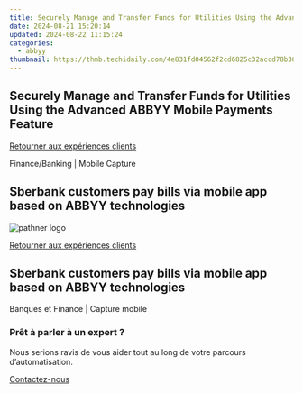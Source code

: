```yaml
---
title: Securely Manage and Transfer Funds for Utilities Using the Advanced ABBYY Mobile Payments Feature
date: 2024-08-21 15:20:14
updated: 2024-08-22 11:15:24
categories:
  - abbyy
thumbnail: https://thmb.techidaily.com/4e831fd04562f2cd6825c32accd78b3641cb3be2e3ea9cbe8b25030ed7edee4b.jpg
---
```


## Securely Manage and Transfer Funds for Utilities Using the Advanced ABBYY Mobile Payments Feature

[Retourner aux expériences clients](https://tools.techidaily.com/abbyy/products/)

Finance/Banking | Mobile Capture

## Sberbank customers pay bills via mobile app based on ABBYY technologies

![pathner logo](https://content.abbyy.com/-/media/project/abbyy/abbyy/logos-white/fr/66472.png?h=40&iar=0&w=120)

[Retourner aux expériences clients](https://tools.techidaily.com/abbyy/products/)

## Sberbank customers pay bills via mobile app based on ABBYY technologies

Banques et Finance | Capture mobile 

### Prêt à parler à un expert ?

Nous serions ravis de vous aider tout au long de votre parcours d’automatisation.

[Contactez-nous](https://tools.techidaily.com/abbyy/products/)

<ins class="adsbygoogle"
     style="display:block"
     data-ad-format="autorelaxed"
     data-ad-client="ca-pub-7571918770474297"
     data-ad-slot="1223367746"></ins>



<ins class="adsbygoogle"
     style="display:block"
     data-ad-client="ca-pub-7571918770474297"
     data-ad-slot="8358498916"
     data-ad-format="auto"
     data-full-width-responsive="true"></ins>
